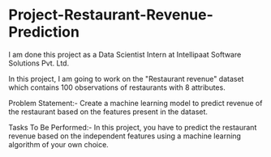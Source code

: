 # Project-Restaurant-Revenue-Prediction

I am done this project as a Data Scientist Intern at Intellipaat Software Solutions Pvt. Ltd.

In this project, I am going to work on the "Restaurant revenue" dataset which contains 100 observations of restaurants with 8 attributes.

Problem Statement:- Create a machine learning model to predict revenue of the restaurant based on the features present in the dataset.

Tasks To Be Performed:- In this project, you have to predict the restaurant revenue based on the independent features using a machine learning algorithm of your own choice.
